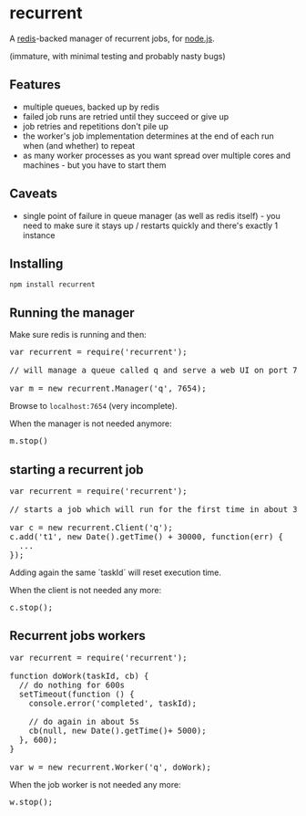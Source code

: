 recurrent
=========

A [redis](http://redis.io)-backed manager of recurrent jobs, for [node.js](http://nodejs.org).

(immature, with minimal testing and probably nasty bugs)

Features
--------

* multiple queues, backed up by redis
* failed job runs are retried until they succeed or give up
* job retries and repetitions don't pile up
* the worker's job implementation determines at the end of each run when (and whether) to repeat
* as many worker processes as you want spread over multiple cores and machines - but you have to start them

Caveats
-------

* single point of failure in queue manager (as well as redis itself) - you need to make sure it stays up / restarts quickly and there's exactly 1 instance

Installing
----------

`npm install recurrent`

Running the manager
-------------------

Make sure redis is running and then:

<pre>
var recurrent = require('recurrent');

// will manage a queue called q and serve a web UI on port 7654

var m = new recurrent.Manager('q', 7654);
</pre>

Browse to `localhost:7654` (very incomplete).

When the manager is not needed anymore:

<pre>
m.stop()
</pre>

starting a recurrent job
------------------------

<pre>
var recurrent = require('recurrent');

// starts a job which will run for the first time in about 30s

var c = new recurrent.Client('q');
c.add('t1', new Date().getTime() + 30000, function(err) {
  ...
});
</pre>

Adding again the same ´taskId´ will reset execution time.

When the client is not needed any more:

<pre>
c.stop();
</pre>

Recurrent jobs workers
----------------------

<pre>
var recurrent = require('recurrent');

function doWork(taskId, cb) {
  // do nothing for 600s
  setTimeout(function () {
    console.error('completed', taskId);

    // do again in about 5s
    cb(null, new Date().getTime()+ 5000);
  }, 600);
}

var w = new recurrent.Worker('q', doWork);
</pre>

When the job worker is not needed any more:

<pre>
w.stop();
</pre>
